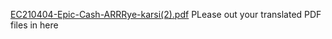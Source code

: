 [EC210404-Epic-Cash-ARRRye-karsi(2).pdf](https://github.com/EpicCash/translations/files/8473685/EC210404-Epic-Cash-ARRRye-karsi.2.pdf)
PLease out your translated PDF files in here
